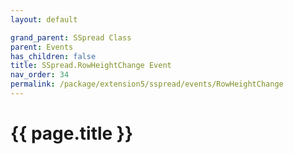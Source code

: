 ```yaml
---
layout: default

grand_parent: SSpread Class
parent: Events
has_children: false
title: SSpread.RowHeightChange Event
nav_order: 34
permalink: /package/extension5/sspread/events/RowHeightChange
---
```

# {{ page.title }}
